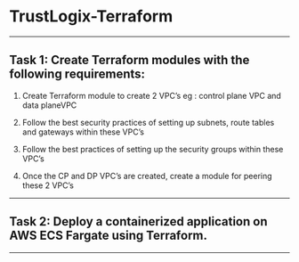 # TrustLogix-Terraform
---
## Task 1: Create Terraform modules with the following requirements:

1. Create Terraform module to create 2 VPC’s eg : control plane VPC and data planeVPC

2. Follow the best security practices of setting up subnets, route tables and gateways within these VPC’s

3. Follow the best practices of setting up the security groups within these VPC’s

4. Once the CP and DP VPC’s are created, create a module for peering these 2 VPC’s

---

## Task 2: Deploy a containerized application on AWS ECS Fargate using Terraform.

---
